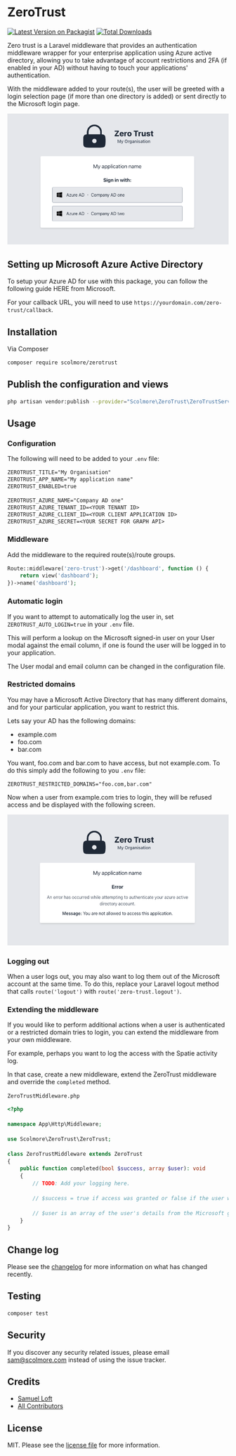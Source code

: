 # ZeroTrust

[![Latest Version on Packagist][ico-version]][link-packagist]
[![Total Downloads][ico-downloads]][link-downloads]

Zero trust is a Laravel middleware that provides an authentication middleware wrapper for your enterprise application
using Azure active directory, allowing you to take advantage of account
restrictions and 2FA (if enabled in your AD) without having to touch your applications' authentication.

With the middleware added to your route(s), the user will be greeted with a login selection page (if more than one
directory is added) or sent directly to the Microsoft login page.

![Multiple domain selection](art/multiple_ad_selection.png)

## Setting up Microsoft Azure Active Directory

To setup your Azure AD for use with this package, you can follow the following guide HERE from Microsoft.

For your callback URL, you will need to use `https://yourdomain.com/zero-trust/callback`.

## Installation

Via Composer

```bash
composer require scolmore/zerotrust
```

## Publish the configuration and views

```bash
php artisan vendor:publish --provider="Scolmore\ZeroTrust\ZeroTrustServiceProvider"
```

## Usage

### Configuration

The following will need to be added to your `.env` file:

```dotenv
ZEROTRUST_TITLE="My Organisation"
ZEROTRUST_APP_NAME="My application name"
ZEROTRUST_ENABLED=true

ZEROTRUST_AZURE_NAME="Company AD one"
ZEROTRUST_AZURE_TENANT_ID=<YOUR TENANT ID>
ZEROTRUST_AZURE_CLIENT_ID=<YOUR CLIENT APPLICATION ID>
ZEROTRUST_AZURE_SECRET=<YOUR SECRET FOR GRAPH API>
```

### Middleware

Add the middleware to the required route(s)/route groups.

```php
Route::middleware('zero-trust')->get('/dashboard', function () {
    return view('dashboard');
})->name('dashboard');
```

### Automatic login

If you want to attempt to automatically log the user in, set `ZEROTRUST_AUTO_LOGIN=true` in your `.env` file.

This will perform a lookup on the Microsoft signed-in user on your User modal against the email column, if one is found
the user will be logged in to your application.

The User modal and email column can be changed in the configuration file.

### Restricted domains

You may have a Microsoft Active Directory that has many different domains, and for your particular application, you want to restrict this.

Lets say your AD has the following domains:
- example.com
- foo.com
- bar.com

You want, foo.com and bar.com to have access, but not example.com. To do this simply add the following to you `.env` file:

```dotenv
ZEROTRUST_RESTRICTED_DOMAINS="foo.com,bar.com"
```

Now when a user from example.com tries to login, they will be refused access and be displayed with the following screen.

![Restricted domain](art/restricted_domain.png)

### Logging out

When a user logs out, you may also want to log them out of the Microsoft account at the same time. To do this, replace
your Laravel logout method that calls `route('logout')` with `route('zero-trust.logout')`.

### Extending the middleware

If you would like to perform additional actions when a user is authenticated or a restricted domain tries to login, you can extend the middleware from your own middleware.

For example, perhaps you want to log the access with the Spatie activity log.

In that case, create a new middleware, extend the ZeroTrust middleware and override the `completed` method.

`ZeroTrustMiddleware.php`
```php
<?php

namespace App\Http\Middleware;

use Scolmore\ZeroTrust\ZeroTrust;

class ZeroTrustMiddleware extends ZeroTrust
{
    public function completed(bool $success, array $user): void
    {
        // TODO: Add your logging here.
        
        // $success = true if access was granted or false if the user was refused due to restrictions.
        
        // $user is an array of the user's details from the Microsoft graph API.
    }
}

```

## Change log

Please see the [changelog](changelog.md) for more information on what has changed recently.

## Testing

```bash
composer test
```

## Security

If you discover any security related issues, please email sam@scolmore.com instead of using the issue tracker.

## Credits

- [Samuel Loft][link-author]
- [All Contributors][link-contributors]

## License

MIT. Please see the [license file](license.md) for more information.

[ico-version]: https://img.shields.io/packagist/v/scolmore/zerotrust.svg?style=flat-square

[ico-downloads]: https://img.shields.io/packagist/dt/scolmore/zerotrust.svg?style=flat-square

[link-packagist]: https://packagist.org/packages/scolmore/zerotrust

[link-downloads]: https://packagist.org/packages/scolmore/zerotrust

[link-author]: https://github.com/samloft

[link-contributors]: https://github.com/scolmore/zerotrust/contributors

[link-microsoft-setup]: https://learn.microsoft.com/en-us/power-apps/developer/data-platform/walkthrough-register-app-azure-active-directory
